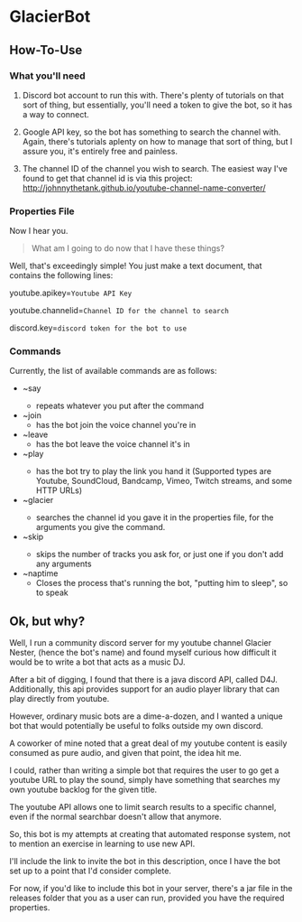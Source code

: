 # GlacierBot
## How-To-Use
### What you'll need
1. Discord bot account to run this with. There's plenty of tutorials on that sort of thing, but essentially, you'll need a token to give the bot, so it has a way to connect.

2. Google API key, so the bot has something to search the channel with. Again, there's tutorials aplenty on how to manage that sort of thing, but I assure you, it's entirely free and painless. 

3. The channel ID of the channel you wish to search. 
  The easiest way I've found to get that channel id is via this project: http://johnnythetank.github.io/youtube-channel-name-converter/

### Properties File


Now I hear you. 
>What am I going to do now that I have these things?

Well, that's exceedingly simple! You just make a text document, that contains the following lines:

youtube.apikey=`Youtube API Key`

youtube.channelid=`Channel ID for the channel to search`

discord.key=`discord token for the bot to use`
  
### Commands

Currently, the list of available commands are as follows: 

* ~say <args> 
    * repeats whatever you put after the command
* ~join 
    * has the bot join the voice channel you're in
* ~leave
    * has the bot leave the voice channel it's in
* ~play <args> 
    * has the bot try to play the link you hand it (Supported types are Youtube, SoundCloud, Bandcamp, Vimeo, Twitch streams, and some HTTP URLs)
* ~glacier <args> 
    * searches the channel id you gave it in the properties file, for the arguments you give the command.
* ~skip <args> 
    * skips the number of tracks you ask for, or just one if you don't add any arguments
* ~naptime 
    * Closes the process that's running the bot, "putting him to sleep", so to speak

## Ok, but why?
Well, I run a community discord server for my youtube channel Glacier Nester, (hence the bot's name) and found myself curious how difficult it would be to write a bot that acts as a music DJ.

After a bit of digging, I found that there is a java discord API, called D4J. Additionally, this api provides support for an audio player library that can play directly from youtube.

However, ordinary music bots are a dime-a-dozen, and I wanted a unique bot that would potentially be useful to folks outside my own discord.

A coworker of mine noted that a great deal of my youtube content is easily consumed as pure audio, and given that point, the idea hit me.

I could, rather than writing a simple bot that requires the user to go get a youtube URL to play the sound, simply have something that searches my own youtube backlog for the given title.

The youtube API allows one to limit search results to a specific channel, even if the normal searchbar doesn't allow that anymore.

So, this bot is my attempts at creating that automated response system, not to mention an exercise in learning to use new API. 

I'll include the link to invite the bot in this description, once I have the bot set up to a point that I'd consider complete.

For now, if you'd like to include this bot in your server, there's a jar file in the releases folder that you as a user can run, provided you have the required properties. 
